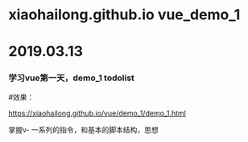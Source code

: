 # xiaohailong.github.io vue_demo_1
# 2019.03.13
### 学习vue第一天，demo_1 todolist
#效果：

https://xiaohailong.github.io/vue/demo_1/demo_1.html

掌握v- 一系列的指令，和基本的脚本结构，思想
